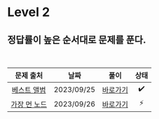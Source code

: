 # Level 2

## 정답률이 높은 순서대로 문제를 푼다.

<br>

|                                    문제 출처                                     |    날짜    |          풀이           | 상태 |
| :------------------------------------------------------------------------------: | :--------: | :---------------------: | :--: |
|  [베스트 앨범](https://school.programmers.co.kr/learn/courses/30/lessons/42579)  | 2023/09/25 | [바로가기](./42579.js)  |  ✔️  |
| [가장 먼 노드](https://school.programmers.co.kr/learn/courses/30/lessons/101627) | 2023/09/26 | [바로가기](./101627.js) |  ⚡  |
